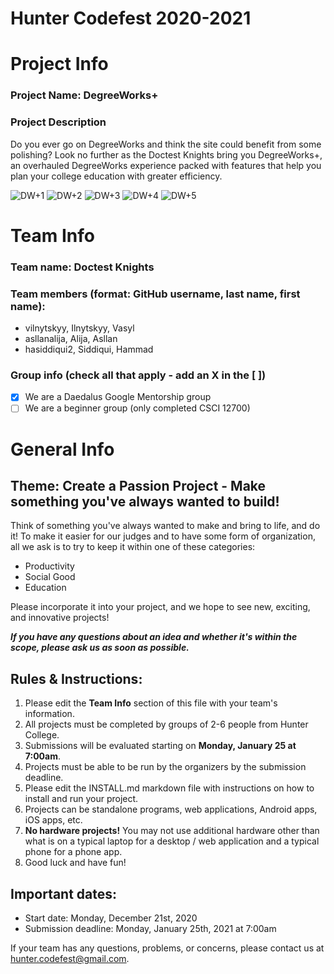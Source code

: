 # Hunter Codefest 2020-2021

# Project Info
### Project Name: DegreeWorks+
### Project Description
Do you ever go on DegreeWorks and think the site could benefit from some polishing? Look no further as the Doctest Knights bring you DegreeWorks+, an overhauled DegreeWorks experience packed with features that help you plan your college education with greater efficiency.

![DW+1](https://user-images.githubusercontent.com/50253042/111891125-c06f9480-89c6-11eb-8a81-364f6080c28e.jpg)
![DW+2](https://user-images.githubusercontent.com/50253042/111891127-c06f9480-89c6-11eb-8bd6-c39d92d04814.jpg)
![DW+3](https://user-images.githubusercontent.com/50253042/111891128-c06f9480-89c6-11eb-8d67-c370cefd4383.jpg)
![DW+4](https://user-images.githubusercontent.com/50253042/111891129-c1082b00-89c6-11eb-8eb1-43455db2dfbd.jpg)
![DW+5](https://user-images.githubusercontent.com/50253042/111891130-c1082b00-89c6-11eb-8582-672ce86f08bb.jpg)

# Team Info
### Team name: Doctest Knights
### Team members (format: GitHub username, last name, first name):
- vilnytskyy, Ilnytskyy, Vasyl
- asllanalija, Alija, Asllan
- hasiddiqui2, Siddiqui, Hammad

### Group info (check all that apply - add an X in the [ ])
- [X] We are a Daedalus Google Mentorship group
- [ ] We are a beginner group (only completed CSCI 12700)

# General Info
## Theme: Create a Passion Project - Make something you've always wanted to build!
Think of something you've always wanted to make and bring to life, and do it! To make it easier for our judges and to have some form of organization, all we ask is to try to keep it within one of these categories:
-   Productivity
-   Social Good
-   Education

Please incorporate it into your project, and we hope to see new, exciting, and innovative projects!

*__If you have any questions about an idea and whether it's within the scope, please ask us as soon as possible.__*

## Rules & Instructions:

1. Please edit the **Team Info** section of this file with your team's information.
2. All projects must be completed by groups of 2-6 people from Hunter College.
3. Submissions will be evaluated starting on **Monday, January 25 at 7:00am**.
4. Projects must be able to be run by the organizers by the submission deadline.
5. Please edit the INSTALL.md markdown file with instructions on how to install and run your project.
6. Projects can be standalone programs, web applications, Android apps,  iOS apps, etc.
7. **No hardware projects!** You may not use additional hardware other than what is on a typical laptop for a desktop / web application and a typical phone for a phone app.
8. Good luck and have fun!

## Important dates:
- Start date: Monday, December 21st, 2020
- Submission deadline: Monday, January 25th, 2021 at 7:00am

If your team has any questions, problems, or concerns, please contact us at hunter.codefest@gmail.com.
